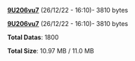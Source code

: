 [**9U206vu7**](/data/9U206vu7.txt) (26/12/22 - 16:10)- 3810 bytes

[**9U206vu7**](/data/9U206vu7.txt) (26/12/22 - 16:10)- 3810 bytes

**Total Datas**: 1800

**Total Size**: 10.97 MB / 11.0 MB